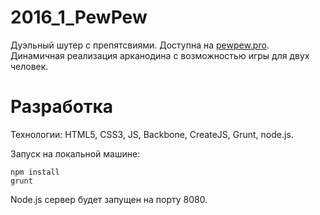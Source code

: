 # 2016_1_PewPew
Дуэльный шутер с препятсвиями. Доступна на [pewpew.pro](http://pewpew/pro).
Динамичная реализация арканодина с возможностью игры для двух человек.

# Разработка
Технологии: HTML5, CSS3, JS, Backbone, CreateJS, Grunt, node.js.

Запуск на локальной машине:
```shell
npm install
grunt
```

Node.js сервер будет запущен на порту 8080.

